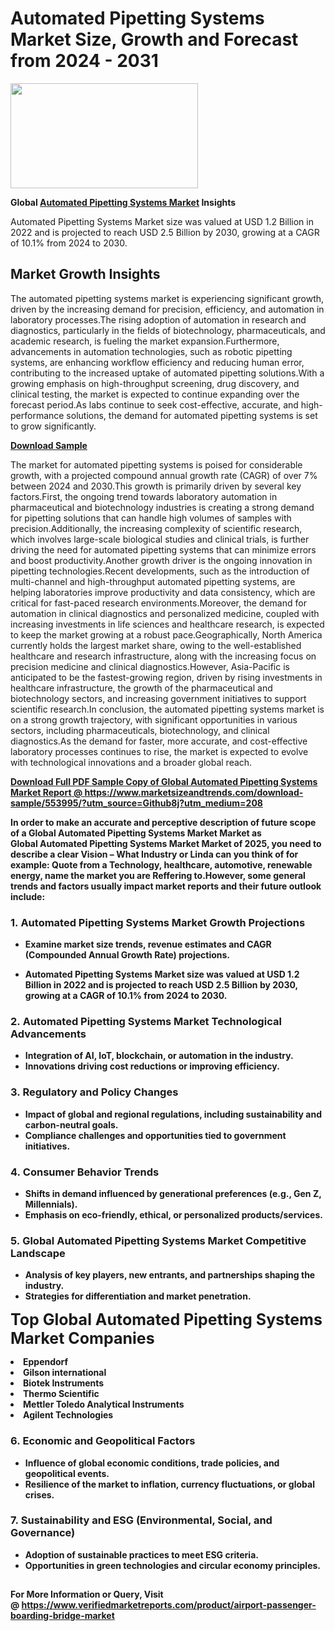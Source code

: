 <H1>Automated Pipetting Systems Market Size, Growth and Forecast from 2024 - 2031</H1><img class="aligncenter size-medium wp-image-584254" src="https://thirdeyenews.in/wp-content/uploads/2024/09/Global-Market-Research-300x168.jpeg" alt="" width="300" height="168" /><p><strong>Global&nbsp;<a href="https://www.marketsizeandtrends.com/download-sample/553995/?utm_source=Github8j?utm_medium=208">Automated Pipetting Systems Market</a> Insights</strong></p><p>Automated Pipetting Systems Market size was valued at USD 1.2 Billion in 2022 and is projected to reach USD 2.5 Billion by 2030, growing at a CAGR of 10.1% from 2024 to 2030.</p><p><h2>Market Growth Insights</h2> <p>The automated pipetting systems market is experiencing significant growth, driven by the increasing demand for precision, efficiency, and automation in laboratory processes.The rising adoption of automation in research and diagnostics, particularly in the fields of biotechnology, pharmaceuticals, and academic research, is fueling the market expansion.Furthermore, advancements in automation technologies, such as robotic pipetting systems, are enhancing workflow efficiency and reducing human error, contributing to the increased uptake of automated pipetting solutions.With a growing emphasis on high-throughput screening, drug discovery, and clinical testing, the market is expected to continue expanding over the forecast period.As labs continue to seek cost-effective, accurate, and high-performance solutions, the demand for automated pipetting systems is set to grow significantly.</p> <p><strong><a href="#">Download Sample</a></strong></p> <p>The market for automated pipetting systems is poised for considerable growth, with a projected compound annual growth rate (CAGR) of over 7% between 2024 and 2030.This growth is primarily driven by several key factors.First, the ongoing trend towards laboratory automation in pharmaceutical and biotechnology industries is creating a strong demand for pipetting solutions that can handle high volumes of samples with precision.Additionally, the increasing complexity of scientific research, which involves large-scale biological studies and clinical trials, is further driving the need for automated pipetting systems that can minimize errors and boost productivity.Another growth driver is the ongoing innovation in pipetting technologies.Recent developments, such as the introduction of multi-channel and high-throughput automated pipetting systems, are helping laboratories improve productivity and data consistency, which are critical for fast-paced research environments.Moreover, the demand for automation in clinical diagnostics and personalized medicine, coupled with increasing investments in life sciences and healthcare research, is expected to keep the market growing at a robust pace.Geographically, North America currently holds the largest market share, owing to the well-established healthcare and research infrastructure, along with the increasing focus on precision medicine and clinical diagnostics.However, Asia-Pacific is anticipated to be the fastest-growing region, driven by rising investments in healthcare infrastructure, the growth of the pharmaceutical and biotechnology sectors, and increasing government initiatives to support scientific research.In conclusion, the automated pipetting systems market is on a strong growth trajectory, with significant opportunities in various sectors, including pharmaceuticals, biotechnology, and clinical diagnostics.As the demand for faster, more accurate, and cost-effective laboratory processes continues to rise, the market is expected to evolve with technological innovations and a broader global reach.</p> <p><strong><a href="#"></p><p><span class=""><strong>Download Full PDF Sample Copy of Global Automated Pipetting Systems Market Report</strong> @ <a href="https://www.marketsizeandtrends.com/download-sample/553995/?utm_source=Github8j?utm_medium=208" target="_blank">https://www.marketsizeandtrends.com/download-sample/553995/?utm_source=Github8j?utm_medium=208</a></span></p><p>In order to make an accurate and perceptive description of future scope of a Global&nbsp;Automated Pipetting Systems Market Market as Global&nbsp;Automated Pipetting Systems Market Market of 2025, you need to describe a clear Vision &ndash; What Industry or Linda can you think of for example: Quote from a Technology, healthcare, automotive, renewable energy, name the market you are Reffering to.However, some general trends and factors usually impact market reports and their future outlook include:</p><h3>1.&nbsp;<strong>Automated Pipetting Systems Market Growth Projections</strong></h3><ul><li>Examine market size trends, revenue estimates and CAGR (Compounded Annual Growth Rate) projections.</li><li><p>Automated Pipetting Systems Market size was valued at USD 1.2 Billion in 2022 and is projected to reach USD 2.5 Billion by 2030, growing at a CAGR of 10.1% from 2024 to 2030.</p></li></ul><h3>2.&nbsp;<strong>Automated Pipetting Systems Market Technological Advancements</strong></h3><ul><li>Integration of AI, IoT, blockchain, or automation in the industry.</li><li>Innovations driving cost reductions or improving efficiency.</li></ul><h3>3.&nbsp;<strong>Regulatory and Policy Changes</strong></h3><ul><li>Impact of global and regional regulations, including sustainability and carbon-neutral goals.</li><li>Compliance challenges and opportunities tied to government initiatives.</li></ul><h3>4.&nbsp;<strong>Consumer Behavior Trends</strong></h3><ul><li>Shifts in demand influenced by generational preferences (e.g., Gen Z, Millennials).</li><li>Emphasis on eco-friendly, ethical, or personalized products/services.</li></ul><h3>5.&nbsp;<strong>Global Automated Pipetting Systems Market Competitive Landscape</strong></h3><ul><li>Analysis of key players, new entrants, and partnerships shaping the industry.</li><li>Strategies for differentiation and market penetration.</li></ul><p data-pm-slice="1 1 []"><span style="color: inherit; font-family: inherit; font-size: 25px;">Top Global Automated Pipetting Systems Market Companies</span></p><div class="" data-test-id=""><p><li>Eppendorf</li><li> Gilson international</li><li> Biotek Instruments</li><li> Thermo Scientific</li><li> Mettler Toledo Analytical Instruments</li><li> Agilent Technologies</li></p></div><h3>6.&nbsp;<strong>Economic and Geopolitical Factors</strong></h3><ul><li>Influence of global economic conditions, trade policies, and geopolitical events.</li><li>Resilience of the market to inflation, currency fluctuations, or global crises.</li></ul><h3>7.&nbsp;<strong>Sustainability and ESG (Environmental, Social, and Governance)</strong></h3><ul><li>Adoption of sustainable practices to meet ESG criteria.</li><li>Opportunities in green technologies and circular economy principles.</li></ul><h2><strong style="font-size: 14px;">For More Information or Query, Visit @&nbsp;</strong><a style="background-color: #ffffff; font-size: 14px;" href="https://www.marketsizeandtrends.com/report/automated-pipetting-systems-market/" target="_blank">https://www.verifiedmarketreports.com/product/airport-passenger-boarding-bridge-market</a></h2>